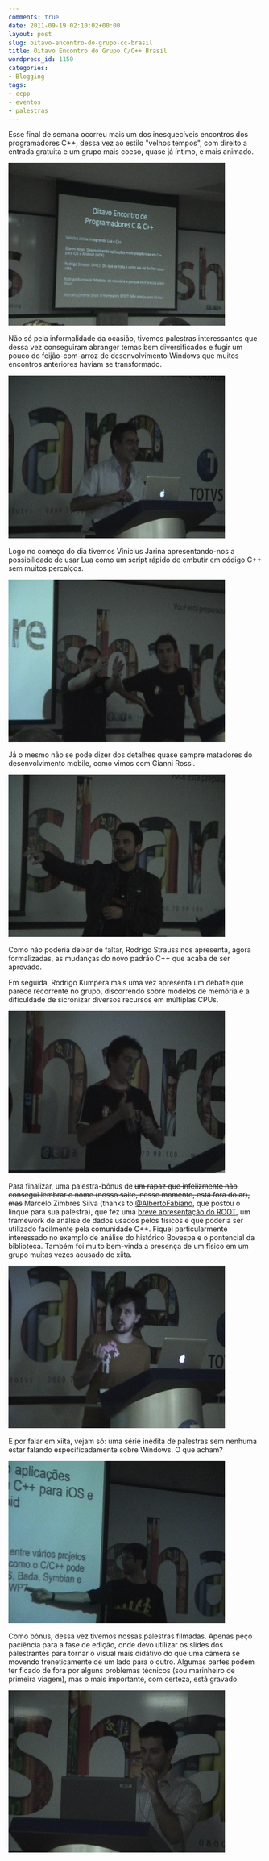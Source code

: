 ```yaml
---
comments: true
date: 2011-09-19 02:10:02+00:00
layout: post
slug: oitavo-encontro-do-grupo-cc-brasil
title: Oitavo Encontro do Grupo C/C++ Brasil
wordpress_id: 1159
categories:
- Blogging
tags:
- ccpp
- eventos
- palestras
---
```


Esse final de semana ocorreu mais um dos inesquecíveis encontros dos programadores C++, dessa vez ao estilo "velhos tempos", com direito a entrada gratuita e um grupo mais coeso, quase já íntimo, e mais animado.

[![](/images/bscap0000.jpg)](/images/bscap0000.jpg)

Não só pela informalidade da ocasião, tivemos palestras interessantes que dessa vez conseguiram abranger temas bem diversificados e fugir um pouco do feijão-com-arroz de desenvolvimento Windows que muitos encontros anteriores haviam se transformado.

[![](/images/bscap0001.jpg)](/images/bscap0001.jpg)

Logo no começo do dia tivemos Vinicius Jarina apresentando-nos a possibilidade de usar Lua como um script rápido de embutir em código C++ sem muitos percalços.

[![](/images/bscap0004.jpg)](/images/bscap0004.jpg)

Já o mesmo não se pode dizer dos detalhes quase sempre matadores do desenvolvimento mobile, como vimos com Gianni Rossi.

[![](/images/bscap0011.jpg)](/images/bscap0011.jpg)

Como não poderia deixar de faltar, Rodrigo Strauss nos apresenta, agora formalizadas, as mudanças do novo padrão C++ que acaba de ser aprovado.

Em seguida, Rodrigo Kumpera mais uma vez apresenta um debate que parece recorrente no grupo, discorrendo sobre modelos de memória e a dificuldade de sicronizar diversos recursos em múltiplas CPUs.

[![](/images/bscap0015.jpg)](/images/bscap0015.jpg)

Para finalizar, uma palestra-bônus de <del>um rapaz que infelizmente não consegui lembrar o nome (nosso saite, nesse momento, está fora do ar), mas</del> Marcelo Zimbres Silva (thanks to [@AlbertoFabiano](http://twitter.com/#!/AlbertoFabiano/), que postou o linque para sua palestra), que fez uma [breve apresentação do ROOT](http://www.slideshare.net/techberto/root), um framework de análise de dados usados pelos físicos e que poderia ser utilizado facilmente pela comunidade C++. Fiquei particularmente interessado no exemplo de análise do histórico Bovespa e o pontencial da biblioteca. Também foi muito bem-vinda a presença de um físico em um grupo muitas vezes acusado de xiita.

[![](/images/bscap0019.jpg)](/images/bscap0019.jpg)

E por falar em xiita, vejam só: uma série inédita de palestras sem nenhuma estar falando especificadamente sobre Windows. O que acham?

[![](/images/bscap0013.jpg)](/images/bscap0013.jpg)

Como bônus, dessa vez tivemos nossas palestras filmadas. Apenas peço paciência para a fase de edição, onde devo utilizar os slides dos palestrantes para tornar o visual mais didátivo do que uma câmera se movendo freneticamente de um lado para o outro. Algumas partes podem ter ficado de fora por alguns problemas técnicos (sou marinheiro de primeira viagem), mas o mais importante, com certeza, está gravado.

[![](/images/bscap0022.jpg)](/images/bscap0022.jpg)
